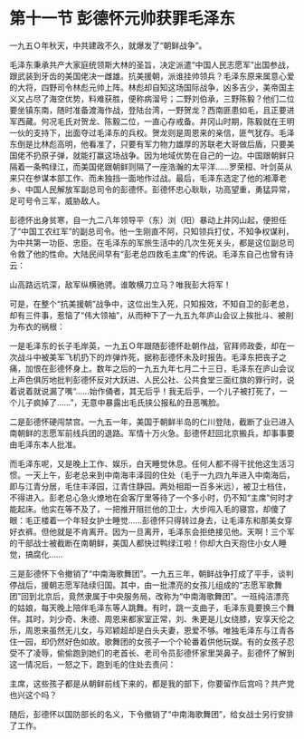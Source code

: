 # 第十一节 彭德怀元帅获罪毛泽东

一九五Ｏ年秋天，中共建政不久，就爆发了“朝鲜战争”。

毛泽东秉承共产大家庭统领斯大林的圣旨，决定派遣“中国人民志愿军”出国参战，跟武装到牙齿的美国佬决一雌雄。抗美援朝，派谁挂帅领兵？毛泽东原来属意心爱的大将，四野司令林彪元帅上阵。林彪却自知这场国际战争，凶多吉少，美帝国主义又占尽了海空优势，料难获胜，便称病溜号；二野刘伯承，三野陈毅？他们二位要坐镇东南，随时准备渡海作战，登陆台湾，一野贺龙？西南匪患如毛，且正要进军西藏。何况毛氏对贺龙、陈毅二位，一直心存戒备。井冈山时期，陈毅就在王明一伙的支持下，出面夺过毛泽东的兵权。贺龙则是周恩来的亲信，匪气犹存。毛泽东倒是比林彪高明，他看准了，只要有军力物力雄厚的苏联老大哥做后盾，只要美国佬不扔原子弹，就能打赢这场战争。因为地域优势在自己的一边。中国跟朝鲜只隔着一条鸭绿江，而美国佬跟朝鲜则隔了一座浩瀚的太平洋……罗荣桓、叶剑英从来只在参谋本部工作、而未独挡一面地作过战。最后，毛泽东选定了他的湘潭老乡、中国人民解放军副总司令的彭德怀。彭德怀忠心耿耿，功高望重，勇猛异常，足可号令三军，威胁敌人。

彭德怀出身贫寒，自一九二八年领导平（东）浏（阳）暴动上井冈山起，便担任了“中国工农红军”的副总司令。他一生刚直不阿，只知领兵打仗，不知争权谋利，为中共第一功臣、忠臣。在毛泽东的军旅生活中的几次生死关头，都是这位副总司令救了他的性命。大陆民间早有“彭老总四救毛主席”的传说。毛泽东自己也曾有诗云：

山高路远坑深，敌军纵横驰骋。谁敢横刀立马？唯我彭大将军！

可是，在整个“抗美援朝”战争中，这位出生入死，只知报效，不知自卫的彭老总，却有三件事，惹恼了“伟大领袖”，从而种下了一九五九年庐山会议上挨批斗、被削为布衣的祸根：

一是毛泽东的长子毛岸英，一九五Ｏ年跟随彭德怀赴朝作战，官拜师政委，却在一次战斗中被美军飞机扔下的炸弹炸死，据称彭德怀未及时报告。毛泽东把丧子之痛，加恨在彭德怀身上。数年之后的一九五九年七月二十三日，毛泽东在庐山会议上声色俱厉地批判彭德怀反对大跃进、人民公社、公共食堂三面红旗的罪行时，说着说着就说漏了嘴“……始作俑者，其无后乎！我无后乎，一个儿子被打死了，一个儿子疯掉了……”，无意中暴露出毛氏挟公报私的丑恶嘴脸。

二是彭德怀硬闯禁宫。一九五一年，美国于朝鲜半岛的仁川登陆，截断了业已进入南朝鲜的志愿军前线兵团的退路。军情十万火急。彭德怀赶回北京搬兵，却事事要由毛泽东本人批准。

而毛泽东呢，又是晚上工作、娱乐，白天睡觉休息。任何人都不得干扰他这生活习惯。一天上午，彭老总来到中南海丰泽园的住处（毛于一九四九年进入中南海后，即与江青分居，毛住丰泽园，江青住静园。两处相距一百多米远），被卫士档住，不得进入。彭老总心急火燎地在会客厅里等待了一个多小时，仍不知“主席”何时才能起床。他实在等不及了，一把推开阻拦他的卫士，大步闯入毛的寝宫，却傻了眼：毛正楼着一个年轻女护士睡觉……彭德怀只得转过身去，让毛泽东和那美女穿好衣裤。但他就是不肯离开。因为一旦离开，毛泽东会拒绝接见他。天啊！三个军的干部战士被截断在南朝鲜，美国人都快过鸭绿江啦！你却大白天抱住小女人睡觉，搞腐化……

三是彭德怀下令撤销了“中南海歌舞团”。一九五三年，朝鲜战争打成了平手，谈判停战后，援朝志愿军陆续归国。其中，由一批漂亮的女孩儿组成的“志愿军歌舞团”回到北京后，竟然隶属于中央服务局，改称为“中南海歌舞团”。一班纯洁漂亮的姑娘，每天晚上陪伴毛泽东等人跳舞。有时，跳一支曲子，毛泽东竟要换三个舞伴。其时，刘少奇、朱德、周恩来都家室正常，刘、朱更是儿女绕膝，安享天伦之乐，周恩来虽然无儿女，与邓颖超却是白头夫妻，恩爱不够。唯独毛泽东与江青各住一园，却仍然好色如故。歌舞团的女孩子一个个轮番着供他玩娱。有的女孩子忍受不了凌辱，偷偷跑到她们的老首长、老司令员彭德怀家里哭鼻子。彭德怀了解到这一情况后，一怒之下，跑到毛的住处去责问：

主席，这些孩子都是从朝鲜前线下来的，都是我的部下，你要留作后宫吗？共产党也兴这个吗？

随后，彭德怀以国防部长的名义，下令撤销了“中南海歌舞团”，给女战士另行安排了工作。
